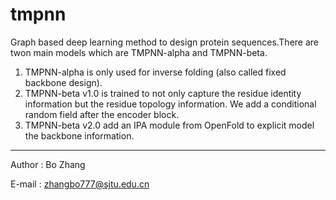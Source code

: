 # tmpnn
Graph based deep learning method to design protein sequences.There are twon main models which are TMPNN-alpha and TMPNN-beta. 

1. TMPNN-alpha is only used for inverse folding (also called fixed backbone design).
2. TMPNN-beta v1.0 is trained to not only capture the residue identity information but the residue topology information. We add a conditional random field after the encoder block.
3. TMPNN-beta v2.0 add an IPA module from OpenFold to explicit model the backbone information.

----
Author : Bo Zhang

E-mail : zhangbo777@sjtu.edu.cn